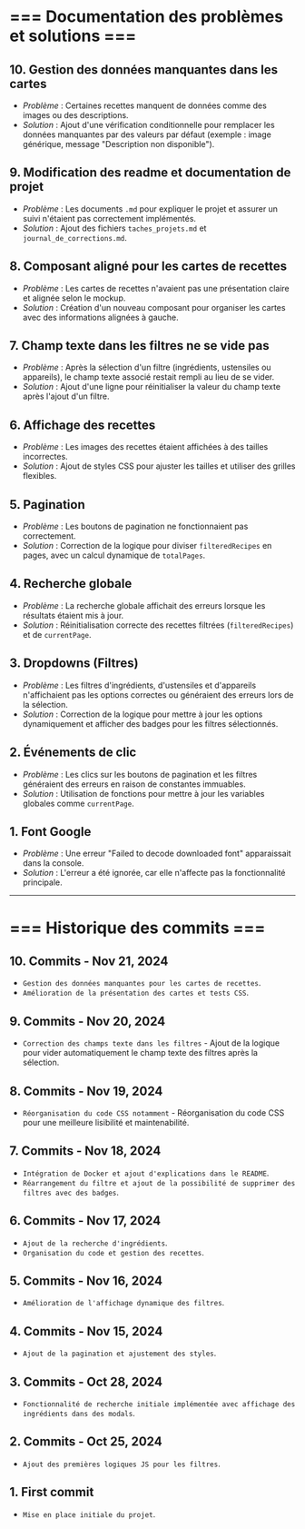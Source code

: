 # === Documentation des problèmes et solutions ===

## 10. Gestion des données manquantes dans les cartes
- *Problème* : Certaines recettes manquent de données comme des images ou des descriptions.
- _Solution_ : Ajout d'une vérification conditionnelle pour remplacer les données manquantes par des valeurs par défaut (exemple : image générique, message "Description non disponible").

## 9. Modification des readme et documentation de projet
- *Problème* : Les documents `.md` pour expliquer le projet et assurer un suivi n'étaient pas correctement implémentés.
- _Solution_ : Ajout des fichiers `taches_projets.md` et `journal_de_corrections.md`.

## 8. Composant aligné pour les cartes de recettes
- *Problème* : Les cartes de recettes n'avaient pas une présentation claire et alignée selon le mockup.
- _Solution_ : Création d'un nouveau composant pour organiser les cartes avec des informations alignées à gauche.

## 7. Champ texte dans les filtres ne se vide pas
- *Problème* : Après la sélection d'un filtre (ingrédients, ustensiles ou appareils), le champ texte associé restait rempli au lieu de se vider.
- _Solution_ : Ajout d'une ligne pour réinitialiser la valeur du champ texte après l'ajout d'un filtre. 

## 6. Affichage des recettes
- *Problème* : Les images des recettes étaient affichées à des tailles incorrectes.
- _Solution_ : Ajout de styles CSS pour ajuster les tailles et utiliser des grilles flexibles.

## 5. Pagination
- *Problème* : Les boutons de pagination ne fonctionnaient pas correctement.
- _Solution_ : Correction de la logique pour diviser `filteredRecipes` en pages, avec un calcul dynamique de `totalPages`.

## 4. Recherche globale
- *Problème* : La recherche globale affichait des erreurs lorsque les résultats étaient mis à jour.
- _Solution_ : Réinitialisation correcte des recettes filtrées (`filteredRecipes`) et de `currentPage`.

## 3. Dropdowns (Filtres)
- *Problème* : Les filtres d'ingrédients, d'ustensiles et d'appareils n'affichaient pas les options correctes ou généraient des erreurs lors de la sélection.
- _Solution_ : Correction de la logique pour mettre à jour les options dynamiquement et afficher des badges pour les filtres sélectionnés.

## 2. Événements de clic
- *Problème* : Les clics sur les boutons de pagination et les filtres généraient des erreurs en raison de constantes immuables.
- _Solution_ : Utilisation de fonctions pour mettre à jour les variables globales comme `currentPage`.

## 1. Font Google
- *Problème* : Une erreur "Failed to decode downloaded font" apparaissait dans la console.
- _Solution_ : L'erreur a été ignorée, car elle n'affecte pas la fonctionnalité principale.

---

# === Historique des commits ===

## 10. Commits - Nov 21, 2024
- `Gestion des données manquantes pour les cartes de recettes`.
- `Amélioration de la présentation des cartes et tests CSS`.

## 9. Commits - Nov 20, 2024
- `Correction des champs texte dans les filtres` - Ajout de la logique pour vider automatiquement le champ texte des filtres après la sélection.

## 8. Commits - Nov 19, 2024
- `Réorganisation du code CSS notamment` - Réorganisation du code CSS pour une meilleure lisibilité et maintenabilité.

## 7. Commits - Nov 18, 2024
- `Intégration de Docker et ajout d'explications dans le README`.
- `Réarrangement du filtre et ajout de la possibilité de supprimer des filtres avec des badges`.

## 6. Commits - Nov 17, 2024
- `Ajout de la recherche d'ingrédients`.
- `Organisation du code et gestion des recettes`.

## 5. Commits - Nov 16, 2024
- `Amélioration de l'affichage dynamique des filtres`.

## 4. Commits - Nov 15, 2024
- `Ajout de la pagination et ajustement des styles`.

## 3. Commits - Oct 28, 2024
- `Fonctionnalité de recherche initiale implémentée avec affichage des ingrédients dans des modals`.

## 2. Commits - Oct 25, 2024
- `Ajout des premières logiques JS pour les filtres`.

## 1. First commit
- `Mise en place initiale du projet`.
